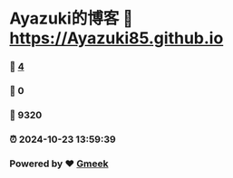 # Ayazuki的博客 :link: https://Ayazuki85.github.io 
### :page_facing_up: [4](https://Ayazuki85.github.io/tag.html) 
### :speech_balloon: 0 
### :hibiscus: 9320 
### :alarm_clock: 2024-10-23 13:59:39 
### Powered by :heart: [Gmeek](https://github.com/Meekdai/Gmeek)

